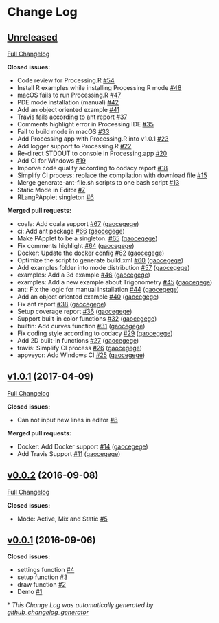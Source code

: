 # Change Log

## [Unreleased](https://github.com/gaocegege/Processing.R/tree/HEAD)

[Full Changelog](https://github.com/gaocegege/Processing.R/compare/v1.0.1...HEAD)

**Closed issues:**

- Code review for Processing.R [\#54](https://github.com/gaocegege/Processing.R/issues/54)
- Install R examples while installing Processing.R mode [\#48](https://github.com/gaocegege/Processing.R/issues/48)
- macOS fails to run Processing.R [\#47](https://github.com/gaocegege/Processing.R/issues/47)
- PDE mode installation \(manual\) [\#42](https://github.com/gaocegege/Processing.R/issues/42)
- Add an object oriented example [\#41](https://github.com/gaocegege/Processing.R/issues/41)
- Travis fails according to ant report [\#37](https://github.com/gaocegege/Processing.R/issues/37)
- Comments highlight error in Processing IDE [\#35](https://github.com/gaocegege/Processing.R/issues/35)
- Fail to build mode in macOS [\#33](https://github.com/gaocegege/Processing.R/issues/33)
- Add Processing app with Processing.R into v1.0.1 [\#23](https://github.com/gaocegege/Processing.R/issues/23)
- Add logger support to Processing.R [\#22](https://github.com/gaocegege/Processing.R/issues/22)
- Re-direct STDOUT to console in Processing.app [\#20](https://github.com/gaocegege/Processing.R/issues/20)
- Add CI for Windows [\#19](https://github.com/gaocegege/Processing.R/issues/19)
- Imporve code quality according to codacy report [\#18](https://github.com/gaocegege/Processing.R/issues/18)
- Simplify CI process: replace the compilation with download file [\#15](https://github.com/gaocegege/Processing.R/issues/15)
- Merge generate-ant-file.sh scripts to one bash script [\#13](https://github.com/gaocegege/Processing.R/issues/13)
- Static Mode in Editor [\#7](https://github.com/gaocegege/Processing.R/issues/7)
- RLangPApplet singleton [\#6](https://github.com/gaocegege/Processing.R/issues/6)

**Merged pull requests:**

- coala: Add coala support [\#67](https://github.com/gaocegege/Processing.R/pull/67) ([gaocegege](https://github.com/gaocegege))
- ci: Add ant package [\#66](https://github.com/gaocegege/Processing.R/pull/66) ([gaocegege](https://github.com/gaocegege))
- Make PApplet to be a singleton. [\#65](https://github.com/gaocegege/Processing.R/pull/65) ([gaocegege](https://github.com/gaocegege))
- Fix comments highlight [\#64](https://github.com/gaocegege/Processing.R/pull/64) ([gaocegege](https://github.com/gaocegege))
- Docker: Update the docker config [\#62](https://github.com/gaocegege/Processing.R/pull/62) ([gaocegege](https://github.com/gaocegege))
- Optimize the script to generate build.xml [\#60](https://github.com/gaocegege/Processing.R/pull/60) ([gaocegege](https://github.com/gaocegege))
- Add examples folder into mode distribution [\#57](https://github.com/gaocegege/Processing.R/pull/57) ([gaocegege](https://github.com/gaocegege))
- examples: Add a 3d example [\#46](https://github.com/gaocegege/Processing.R/pull/46) ([gaocegege](https://github.com/gaocegege))
- examples: Add a new example about Trigonometry [\#45](https://github.com/gaocegege/Processing.R/pull/45) ([gaocegege](https://github.com/gaocegege))
- ant: Fix the logic for manual installation [\#44](https://github.com/gaocegege/Processing.R/pull/44) ([gaocegege](https://github.com/gaocegege))
- Add an object oriented example [\#40](https://github.com/gaocegege/Processing.R/pull/40) ([gaocegege](https://github.com/gaocegege))
- Fix ant report [\#38](https://github.com/gaocegege/Processing.R/pull/38) ([gaocegege](https://github.com/gaocegege))
- Setup coverage report [\#36](https://github.com/gaocegege/Processing.R/pull/36) ([gaocegege](https://github.com/gaocegege))
- Support built-in color functions [\#32](https://github.com/gaocegege/Processing.R/pull/32) ([gaocegege](https://github.com/gaocegege))
- builtin: Add curves function [\#31](https://github.com/gaocegege/Processing.R/pull/31) ([gaocegege](https://github.com/gaocegege))
- Fix coding style according to codacy [\#29](https://github.com/gaocegege/Processing.R/pull/29) ([gaocegege](https://github.com/gaocegege))
- Add 2D built-in functions  [\#27](https://github.com/gaocegege/Processing.R/pull/27) ([gaocegege](https://github.com/gaocegege))
- travis: Simplify CI process [\#26](https://github.com/gaocegege/Processing.R/pull/26) ([gaocegege](https://github.com/gaocegege))
- appveyor: Add Windows CI [\#25](https://github.com/gaocegege/Processing.R/pull/25) ([gaocegege](https://github.com/gaocegege))

## [v1.0.1](https://github.com/gaocegege/Processing.R/tree/v1.0.1) (2017-04-09)
[Full Changelog](https://github.com/gaocegege/Processing.R/compare/v0.0.2...v1.0.1)

**Closed issues:**

- Can not input new lines in editor [\#8](https://github.com/gaocegege/Processing.R/issues/8)

**Merged pull requests:**

- Docker: Add Docker support [\#14](https://github.com/gaocegege/Processing.R/pull/14) ([gaocegege](https://github.com/gaocegege))
- Add Travis Support [\#11](https://github.com/gaocegege/Processing.R/pull/11) ([gaocegege](https://github.com/gaocegege))

## [v0.0.2](https://github.com/gaocegege/Processing.R/tree/v0.0.2) (2016-09-08)
[Full Changelog](https://github.com/gaocegege/Processing.R/compare/v0.0.1...v0.0.2)

**Closed issues:**

- Mode: Active, Mix and Static [\#5](https://github.com/gaocegege/Processing.R/issues/5)

## [v0.0.1](https://github.com/gaocegege/Processing.R/tree/v0.0.1) (2016-09-06)
**Closed issues:**

- settings function [\#4](https://github.com/gaocegege/Processing.R/issues/4)
- setup function [\#3](https://github.com/gaocegege/Processing.R/issues/3)
- draw function [\#2](https://github.com/gaocegege/Processing.R/issues/2)
- Demo [\#1](https://github.com/gaocegege/Processing.R/issues/1)



\* *This Change Log was automatically generated by [github_changelog_generator](https://github.com/skywinder/Github-Changelog-Generator)*